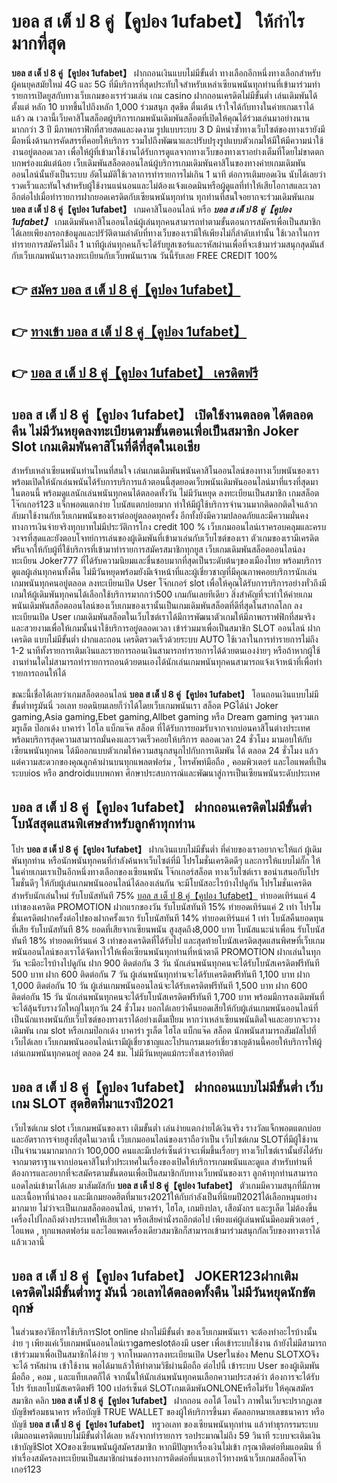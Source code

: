 # บอล ส เต็ ป 8 คู่【คูปอง 1ufabet】  ให้กำไรมากที่สุด

**บอล ส เต็ ป 8 คู่【คูปอง 1ufabet】** ฝากถอนเงินแบบไม่มีขั้นต่ำ  ทางเลือกอีกหนึ่งทางเลือกสำหรับผู้คนยุคสมัยใหม่ 4G และ 5G ที่มีบริการที่สุดประทับใจสำหรับเหล่าเซียนพนันทุกท่านที่เข้ามาร่วมทำรายการเปิดยูสกับทางเว็บเกมของเราร่วมเล่น เกม casino  ฝากถอนเครดิตไม่มีขั้นต่ำ เล่นเดิมพันได้ตั้งแต่ หลัก 10 บาทขึ้นไปถึงหลัก 1,000 ร่วมสนุก สุดขีด ตื่นเต้น เร้าใจได้กับทางในค่ายเกมเราได้แล้ว ณ เวลานี้เว็บคาสิโนสล็อตผู้บริการเกมพนันเดิมพันสล็อตที่เปิดให้คุณได้ร่วมเล่นมาอย่างนานมากกว่า 3 ปี มีภาพกราฟิกที่สวยสดและงดงาม รูปแบบระบบ 3 D
มิหนำซ้ำทางเว็บไซต์ของทางเรายังมี มือหนึ่งด้านการคัดสรรที่คอยให้บริการ  รวมไปถึงพัฒนาและปรับปรุงรูปแบบตัวเกมให้มีให้มีความน่าใช้งานอยู่ตลอดเวลา เพื่อให้ผู้ที่เข้ามาใช้งานได้รับการดูแลจากทางเว็บของทางเราอย่างเต็มที่โดยไม่ขาดตกบกพร่องแม้แต่น้อย เว็บเดิมพันสล็อตออนไลน์ผู้บริการเกมเดิมพันคาสิโนของทางค่ายเกมเดิมพันออนไลน์นั้นยังเป็นระบบ อัตโนมัติใช้เวลาการทำรายการไม่เกิน 1 นาที ต่อการเติมยอดเงิน นับได้เลยว่ารวดเร็วและทันใจสำหรับผู้ใช้งานแน่นอนและไม่ต้องแจ้งแอดมินหรือผู้ดูแลที่ทำให้เสียโอกาสและเวลาอีกต่อไปเมื่อทำรายการฝากยอดเครดิตกับเซียนพนันทุกท่าน
ทุกท่านที่สนใจอยากจะร่วมเดิมพันเกม **บอล ส เต็ ป 8 คู่【คูปอง 1ufabet】** เกมคาสิโนออนไลน์ หรือ ***บอล ส เต็ ป 8 คู่【คูปอง 1ufabet】*** เกมเดิมพันคาสิโนออนไลน์ผู้เล่นทุกคนสามารถทำตามขั้นตอนการสมัครเพื่อเป็นสมาชิกได้เลยเพียงกรอกข้อมูลและปรัวัติตามลำดับที่ทางเว็บของเรามีให้เพียงไม่กี่ลำดับเท่านั้น ใช้เวลาในการทำรายการสมัครไม่ถึง 1 นาทีผู้เล่นทุกคนก็จะได้รับยูสเซอร์และรหัสผ่านเพื่อที่จะเข้ามาร่วมสนุกสุดมันส์กับเว็บเกมพนันเราลงทะเบียนกับเว็บพนันเราณ วันนี้รับเลย FREE CREDIT 100%

## 👉 [สมัคร บอล ส เต็ ป 8 คู่【คูปอง 1ufabet】](https://archa888.com/)
## 👉 [ทางเข้า บอล ส เต็ ป 8 คู่【คูปอง 1ufabet】](https://archa888.com/)
## 👉 [บอล ส เต็ ป 8 คู่【คูปอง 1ufabet】 เครดิตฟรี](https://archa888.com/)

## บอล ส เต็ ป 8 คู่【คูปอง 1ufabet】 เปิดใช้งานตลอด ได้ตลอดคืน ไม่มีวันหยุดลงทะเบียนตามขั้นตอนเพื่อเป็นสมาชิก Joker Slot เกมเดิมพันคาสิโนที่ดีที่สุดในเอเชีย

สำหรับเหล่าเซียนพนันท่านไหนที่สนใจ เล่นเกมเดิมพันพนันคาสิโนออนไลน์ของทางเว็บพนันของเราพร้อมเปิดให้นักเล่นพนันได้รับการบริการแล้วตอนนี้สุดยอดเว็บพนันเดิมพันออนไลน์มาที่แรงที่สุดมาในตอนนี้ พร้อมดูแลนักเล่นพนันทุกคนได้ตลอดทั้งวัน ไม่มีวันหยุด ลงทะเบียนเป็นสมาชิก เกมสล็อตโจ๊กเกอร์123 แจ็กพอตแตกง่าย โบนัสแตกบ่อยมาก ทำให้มีผู้ใช้บริการจำนวนมากติดอกติดใจแล้วกลับมาใช้งานกับเว็บเกมพนันของเราต่ออยู่ตลอดทุกครั้ง อีกทั้งยังมีความปลอดภัยและมีความมั่นคงทางการเงินจ่ายจริงทุกบาทไม่มีประวัติการโกง credit 100 % เว็บเกมออนไลน์เราครอบคลุมและครบวงจรที่สุดและยังตอบโจทย์การเล่นของผู้เดิมพันที่เข้ามาเล่นกับเว็บไซต์ของเรา
ตัวเกมของเรามีเครดิตฟรีแจกให้กับผู้ที่ใช้บริการที่เข้ามาทำรายการสมัครสมาชิกทุกยูส เว็บเกมเดิมพันสล็อตออนไลน์ลงทะเบียน Joker777 ที่ได้รับความนิยมและชื่นชอบมากที่สุดเป็นระดับต้นๆของเมืองไทย พร้อมบริการดูแลผู้เล่นทุกคนทั้งคืน ไม่มีวันหยุดพร้อมยังมีเจ้าหน้าที่และผู้เชี่ยวชาญที่มีคุณภาพคอยบริการนักเล่นเกมพนันทุกคนอยู่ตลอด ลงทะเบียนเปิด User โจ๊กเกอร์ slot เพื่อให้คุณได้รับการบริการอย่างทั่วถึงมีเกมให้ผู้เดิมพันทุกคนได้เลือกใช้บริการมากกว่า500 เกมกันเลยทีเดียว
สิ่งสำคัญที่จะทำให้ค่ายเกมพนันเดิมพันสล็อตออนไลน์ของเว็บเกมของเรานั้นเป็นเกมเดิมพันสล็อตที่ดีที่สุดในสากลโลก ลงทะเบียนเปิด User  เกมเดิมพันสล็อตในเว็บไซต์เราได้มีการพัฒนาตัวเกมให้มีภาพกราฟฟิกที่สมจริงและสวยงามเพื่อให้เกมนั้นน่าใช้บริการอยู่ตลอดเวลา เข้าร่วมมาเพื่อเป็นสมาชิก SLOT ออนไลน์ ฝากเครดิต แบบไม่มีขั้นต่ำ ฝากและถอน เครดิตรวดเร็วด้วยระบบ AUTO ใช้เวลาในการทำรายการไม่ถึง 1-2 นาทีทั้งรายการเติมเงินและรายการถอนเงินสามารถทำรายการได้ด้วยตนเองง่ายๆ หรือถ้าหากผู้ใช้งานท่านใดไม่สามารถทำรายการถอนด้วยตนเองได้นักเล่นเกมพนันทุกคนสามารถแจ้งเจ้าหน้าที่เพื่อทำรายการถอนให้ได้

ขณะนี้เชื่อได้เลยว่าเกมสล็อตออนไลน์ **บอล ส เต็ ป 8 คู่【คูปอง 1ufabet】** โอนถอนเงินแบบไม่มีขั้นต่ำทรูมันนี่ วอเลท ยอดนิยมเลยก็ว่าได้โดยเว็บเกมพนันเรา สล็อต PGได้นำ  Joker gaming,Asia gaming,Ebet gaming,Allbet gaming หรือ Dream gaming จุดรวมเกมรูเล็ต  ป๊อกเด้ง บาคาร่า ไฮโล แบ็กแจ๊ค สล็อต ที่ได้รับการยอมรับจากจากบ่อนคาสิโนต่างประเทศ พร้อมบริการสุดความสามารถมั่นคงและรวดเร็วคอยให้บริการ ตลอดเวลา 24 ชั่วโมง มามอบให้กับเซียนพนันทุกคน ได้มีออกแบบตัวเกมให้ความสนุกสนุกไปกับการเดิมพัน ได้ ตลอด 24 ชั่วโมง แล้วแต่ความสะดวกของคุณลูกค้าผ่านบนทุกแพลตฟอร์ม , โทรศัพท์มือถือ , คอมพิวเตอร์ และไอแพดที่เป็นระบบios หรือ androidแบบพกพา ศึกษาประสบการณ์และพัฒนาสู่การเป็นเซียนพนันระดับประเทศ

## บอล ส เต็ ป 8 คู่【คูปอง 1ufabet】 ฝากถอนเครดิตไม่มีขั้นต่ำ โบนัสสุดแสนพิเศษสำหรับลูกค้าทุกท่าน

โปร **บอล ส เต็ ป 8 คู่【คูปอง 1ufabet】** ฝากเงินแบบไม่มีขั้นต่ำ ที่ค่ายของเราอยากจะให้แก่  ผู้เดิมพันทุกท่าน หรือนักพนันทุกคนที่กำลังค้นหาเว็บไซต์ที่มี โปรโมชั่นเครดิตดีๆ และการให้แบบไม่กั๊ก ให้ในค่ายเกมเราเป็นอีกหนึ่งทางเลือกของเซียนพนัน โจ๊กเกอร์สล็อต ทางเว็บไซต์เรา ขอนำเสนอกับโปรโมชั่นดีๆ ให้กับผู้เล่นเกมพนันออนไลน์ได้ลองเล่นกัน จะมีโบนัสอะไรบ้างไปดูกัน
โปรโมชั่นเครดิตสำหรับนักเล่นใหม่ รับโบนัสทันที 75% [บอล ส เต็ ป 8 คู่【คูปอง 1ufabet】](https://archa888.com/) ทำยอดเทิร์นแค่ 4 เท่าของเครดิต
 PROMOTION ฝากแรกของวัน รับโบนัสทันที 15% ทำยอดเทิร์นแค่ 2 เท่า
โปรโมชั่นเครดิตฝากครั้งต่อไปของฝากครั้งแรก รับโบนัสทันที 14% ทำยอดเทิร์นแค่ 1 เท่า
โบนัสคืนยอดทุนที่เสีย รับโบนัสทันที 8% ยอดที่เสียจากเซียนพนัน สูงสุดถึง8,000 บาท
โบนัสแนะนำเพื่อน รับโบนัสทันที 18% ทำยอดเทิร์นแค่ 3 เท่าของเครดิตที่ได้รับไป
และสุดท้ายโบนัสเครดิตสุดแสนพิศษที่เว็บเกมพนันออนไลน์ของเราได้จัดหาไว้ให้เพื่อเซียนพนันทุกท่านที่หน้าตาดี  PROMOTION ฝากเล่นในทุกวัน จะมีอะไรบ้างไปดูกัน
ฝาก 900 ติดต่อกัน 3 วัน นักเล่นพนันทุกคนจะได้รับโบนัสเครดิตฟรีทันที 500 บาท
ฝาก 600 ติดต่อกัน 7 วัน ผู้เล่นพนันทุกท่านจะได้รับเครดิตฟรีทันที 1,100 บาท
ฝาก 1,000 ติดต่อกัน 10 วัน ผู้เล่นเกมพนันออนไลน์จะได้รับเครดิตฟรีทันที 1,500 บาท
ฝาก 600 ติดต่อกัน 15 วัน นักเล่นพนันทุกคนจะได้รับโบนัสเครดิตฟรีทันที 1,700 บาท
พร้อมมีการลงเดิมพันที่จะได้ลุ้นรับรางวัลใหญ่ในทุกวัน 24 ชั่วโมง บอกได้เลยว่าคืนยอดเสียให้กับผู้เล่นเกมพนันออนไลน์ที่เป็นนักแทงพนันกับเว็บไซต์ของทางเราได้อย่างเต็มเปี่ยม หากว่าเหล่าเซียนพนันติดใจและอยากจะวางเดิมพัน เกม slot  หรือเกมป๊อกเด้ง บาคาร่า รูเล็ต ไฮโล แบ็กแจ๊ค สล็อต นักพนันสามารถสัมผัสไปที่เว็บได้เลย เว็บเกมพนันออนไลน์เรามีผู้เชี่ยวชาญและโปรแกรมเมอร์เชี่ยวชาญด้านนี้คอยให้บริการให้ผู้เล่นเกมพนันทุกคนอยู่ ตลอด 24 ชม. ไม่มีวันหยุดแม้กระทั่งเสาร์อาทิตย์

## บอล ส เต็ ป 8 คู่【คูปอง 1ufabet】 ฝากถอนแบบไม่มีขั้นต่ำ  เว็บเกม SLOT สุดฮิตที่มาแรงปี2021

เว็บไซต์เกม slot เว็บเกมพนันของเรา เติมขั้นต่ำ เล่นง่ายแตกง่ายได้เงินจริง รางวัลแจ็กพอตแตกบ่อยและอัตราการจ่ายสูงที่สุดในเวลานี้ เว็บเกมออนไลน์ของเราถือว่าเป็น เว็บไซต์เกม SLOTที่มีผู้ใช้งานเป็นจำนวนมากมากกว่า 100,000 คนและมีเปอร์เซ็นต์ว่าจะเพิ่มขึ้นเรื่อยๆ ทางเว็บไซต์เรานั้นยังได้รับจากมาตราฐานจากบ่อนคาสิโนทั่วประเทศในเรื่องของเปิดให้บริการเกมพนันและดูแล สำหรับท่านที่ต้องการและอยากที่จะสมัครตามขั้นตอนเพื่อเป็นสมาชิกกับทางเว็บพนันของเรา ลูกค้าทุกท่านสามารถแอดไลน์เข้ามาได้เลย
	มาสัมผัสกับ **บอล ส เต็ ป 8 คู่【คูปอง 1ufabet】** ตัวเกมมีความสนุกที่มีภาพและเนื้อหาที่น่าลอง และมีเกมยอดฮิตที่มาแรง2021ให้กับกำลังเป็นที่นิยมปี2021ได้เลือกหมุนอย่างมากมาย  ไม่ว่าจะเป็นเกมสล็อตออนไลน์, บาคาร่า, ไฮโล, เกมยิงปลา, เสือมังกร และรูเล็ต ไม่ต้องขึ้นเครื่องไปไกลถึงต่างประเทศให้เสียเวลา หรือเสียค่านั่งรถอีกต่อไป เพียงแค่ผู้เล่นพนันมีคอมพิวเตอร์ , ไอแพด , ทุกแพลตฟอร์ม และไอแพดเครื่องเดียวสมาชิกก็สามารถเข้ามาร่วมสนุกกัลเว็บของทางเราได้แล้วเวลานี้

## บอล ส เต็ ป 8 คู่【คูปอง 1ufabet】 JOKER123ฝากเติมเครดิตไม่มีขั้นต่ำทรู มันนี่ วอเลทได้ตลอดทั้งคืน ไม่มีวันหยุดนักขัตฤกษ์

ในส่วนของวิธีการใช้บริการSlot online ฝากไม่มีขั้นต่ำ ของเว็บเกมพนันเรา จะต้องทำอะไรบ้างนั้น ง่าย ๆ เพียงแค่เว็บเกมพนันออนไลน์เราgameslotต้องมี user เพื่อเข้าระบบใช้งาน ถ้ายังไม่มีสามารถเข้าร่วมมาเพื่อเป็นสมาชิกได้ง่าย ๆ จากโหมดการลงทะเบียนเปิด Userในช่อง Menu SLOTXOจึงจะได้ รหัสผ่าน เข้าใช้งาน พอได้มาแล้วให้ทำตามวิธีผ่านมือถือ ต่อไปนี้
เข้าระบบ User  ของผู้เดิมพัน มือถือ , คอม , และแท็บเลตก็ได้
จากนั้นให้นักเล่นพนันทุกคนเลือกความประสงค์ว่า ต้องการจะได้รับโปร รับเลยโบนัสเครดิตฟรี 100 เปอร์เซ็นต์ SLOTเกมเดิมพันONLONEหรือไม่รับ
ให้คุณสมัครสมาชิก คลิก **บอล ส เต็ ป 8 คู่【คูปอง 1ufabet】** ฝากถอน ออโต้ โอนไว ภาพในเว็บจะปรากฏเลขบัญชีพร้อมธนาคาร หรือบัญชี TRUE WALLET ของผู้ให้บริการขึ้นมา
คัดลอกหมายเลขธนาคาร หรือบัญชี **บอล ส เต็ ป 8 คู่【คูปอง 1ufabet】** ทรูวอเลท ของเซียนพนันทุกท่าน แล้วทำธุรกรรมระบบเติมถอนเครดิตแบบไม่มีขั้นต่ำได้เลย
หลังจากทำรายการ รอประมาณไม่ถึง 59 วินาที ระบบจะเติมเงินเข้าบัญชีSlot XOของเซียนพนันผู้สมัครสมาชิก
หากมีปัญหาเรื่องเงินไม่เข้า กรุณาติดต่อทีมแอดมิน ที่ทำเรื่องสมัครลงทะเบียนเป็นสมาชิกผ่านช่องทางการติดต่อที่แนบเอาไว้ทางหน้าเว็บเกมสล็อตโจ๊กเกอร์123



